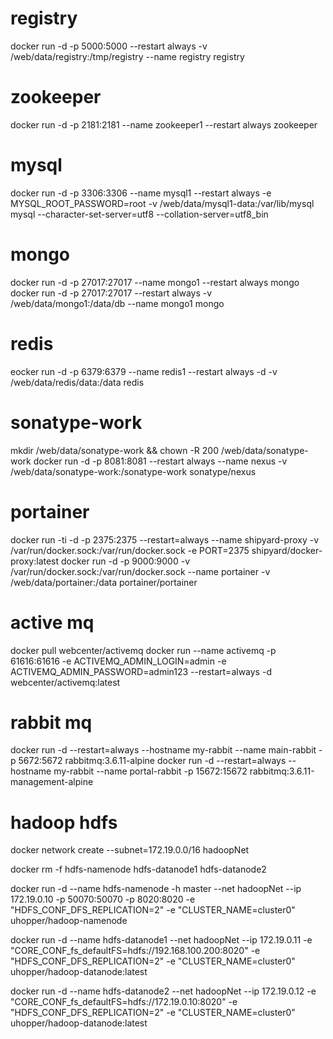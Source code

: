 # registry
docker run -d -p 5000:5000 --restart always -v /web/data/registry:/tmp/registry --name registry registry

# zookeeper
docker run -d -p 2181:2181 --name zookeeper1 --restart always zookeeper

# mysql
docker run -d -p 3306:3306 --name mysql1 --restart always -e MYSQL_ROOT_PASSWORD=root -v /web/data/mysql1-data:/var/lib/mysql mysql --character-set-server=utf8 --collation-server=utf8_bin

# mongo
docker run -d -p 27017:27017 --name mongo1 --restart always mongo
docker run -d -p 27017:27017 --restart always -v /web/data/mongo1:/data/db --name mongo1 mongo

# redis
eocker run -d -p 6379:6379 --name redis1 --restart always -d -v /web/data/redis/data:/data redis

# sonatype-work
mkdir /web/data/sonatype-work && chown -R 200 /web/data/sonatype-work
docker run -d -p 8081:8081 --restart always --name nexus -v /web/data/sonatype-work:/sonatype-work sonatype/nexus

# portainer
docker run -ti -d -p 2375:2375 --restart=always --name shipyard-proxy -v /var/run/docker.sock:/var/run/docker.sock -e PORT=2375 shipyard/docker-proxy:latest
docker run -d -p 9000:9000 -v /var/run/docker.sock:/var/run/docker.sock --name portainer -v /web/data/portainer:/data portainer/portainer

# active mq
docker pull webcenter/activemq
docker run --name activemq -p 61616:61616 -e ACTIVEMQ_ADMIN_LOGIN=admin -e ACTIVEMQ_ADMIN_PASSWORD=admin123 --restart=always -d webcenter/activemq:latest

# rabbit mq
docker run -d --restart=always --hostname my-rabbit --name main-rabbit -p 5672:5672 rabbitmq:3.6.11-alpine
docker run -d --restart=always --hostname my-rabbit --name portal-rabbit -p 15672:15672 rabbitmq:3.6.11-management-alpine

# hadoop hdfs
docker network create --subnet=172.19.0.0/16 hadoopNet

docker rm -f hdfs-namenode hdfs-datanode1 hdfs-datanode2

docker run -d --name hdfs-namenode -h master --net hadoopNet --ip 172.19.0.10 -p 50070:50070 -p 8020:8020 -e "HDFS_CONF_DFS_REPLICATION=2"  -e "CLUSTER_NAME=cluster0" uhopper/hadoop-namenode

docker run -d --name hdfs-datanode1 --net hadoopNet --ip 172.19.0.11 -e "CORE_CONF_fs_defaultFS=hdfs://192.168.100.200:8020" -e "HDFS_CONF_DFS_REPLICATION=2" -e "CLUSTER_NAME=cluster0" uhopper/hadoop-datanode:latest

docker run -d --name hdfs-datanode2 --net hadoopNet --ip 172.19.0.12 -e "CORE_CONF_fs_defaultFS=hdfs://172.19.0.10:8020" -e "HDFS_CONF_DFS_REPLICATION=2" -e "CLUSTER_NAME=cluster0" uhopper/hadoop-datanode:latest

